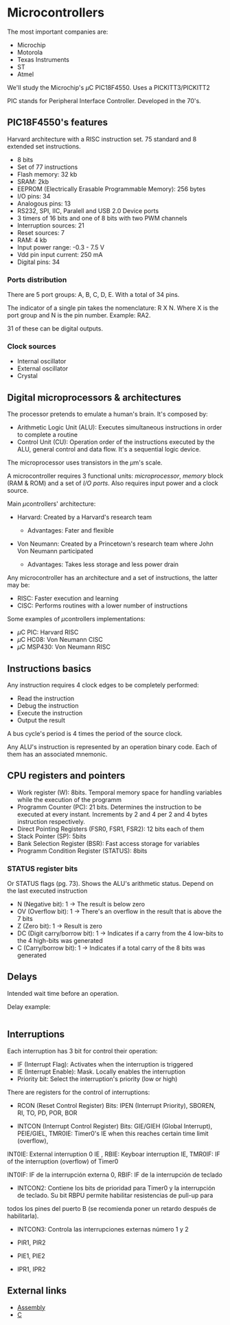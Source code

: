 # Microcontrollers

The most important companies are:

- Microchip
- Motorola
- Texas Instruments
- ST
- Atmel

We'll study the Microchip's $\mu$C PIC18F4550.
Uses a PICKITT3/PICKITT2

PIC stands for Peripheral Interface Controller. Developed in the 70's.


## PIC18F4550's features

Harvard architecture with a RISC instruction set. 75 standard and 8 extended set instructions.

- 8 bits
- Set of 77 instructions
- Flash memory: 32 kb
- SRAM: 2kb 
- EEPROM (Electrically Erasable Programmable Memory): 256 bytes
- I/O pins: 34
- Analogous pins: 13
- RS232, SPI, IIC, Paralell and USB 2.0 Device ports
- 3 timers of 16 bits and one of 8 bits with two PWM channels
- Interruption sources: 21
- Reset sources: 7
- RAM: 4 kb
- Input power range: -0.3 - 7.5 V
- Vdd pin input current: 250 mA
- Digital pins: 34


### Ports distribution

There are 5 port groups: A, B, C, D, E. With a total of 34 pins.

The indicator of a single pin takes the nomenclature: R X N. Where X is the port group and N is the pin number. Example: RA2.

31 of these can be digital outputs.

### Clock sources

- Internal oscillator
- External oscillator
- Crystal





## Digital microprocessors & architectures

The processor pretends to emulate a human's brain. It's composed by:

- Arithmetic Logic Unit (ALU): Executes simultaneous instructions in order to complete a routine
- Control Unit (CU): Operation order of the instructions executed by the ALU, general control and data flow. It's a sequential logic device.

The microprocessor uses transistors in the $\mu$m's scale.

A microcontroller requires 3 functional units: _microprocessor_, _memory_ block (RAM & ROM) and a set of _I/O ports_. Also requires input power and a clock source.

Main $\mu$controllers' architecture:

- Harvard: Created by a Harvard's research team
	- Advantages: Fater and flexible

- Von Neumann: Created by a Princetown's research team where John Von Neumann participated
	- Advantages: Takes less storage and less power drain

Any microcontroller has an architecture and a set of instructions, the latter may be:

- RISC: Faster execution and learning
- CISC: Performs routines with a lower number of instructions

Some examples of $\mu$controllers implementations:

- $\mu$C PIC: Harvard RISC
- $\mu$C HC08: Von Neumann CISC
- $\mu$C MSP430: Von Neumann RISC


## Instructions basics

Any instruction requires 4 clock edges to be completely performed:

- Read the instruction
- Debug the instruction
- Execute the instruction
- Output the result

A bus cycle's period is 4 times the period of the source clock.

Any ALU's instruction is represented by an operation binary code. Each of them has an associated mnemonic.


## CPU registers and pointers

- Work register (W): 8bits. Temporal memory space for handling variables while the execution of the programm
- Programm Counter (PC): 21 bits. Determines the instruction to be executed at every instant. Increments by 2 and 4 per 2 and 4 bytes instruction respectively.
- Direct Pointing Registers (FSR0, FSR1, FSR2): 12 bits each of them
- Stack Pointer (SP): 5bits
- Bank Selection Register (BSR): Fast access storage for variables
- Programm Condition Register (STATUS): 8bits


### STATUS register bits

Or STATUS flags (pg. 73). Shows the ALU's arithmetic status. Depend on the last executed instruction

- N (Negative bit): 1 -> The result is below zero
- OV (Overflow bit): 1 -> There's an overflow in the result that is above the 7 bits
- Z (Zero bit): 1 -> Result is zero
- DC (Digit carry/borrow bit): 1 -> Indicates if a carry from the 4 low-bits to the 4 high-bits was generated
- C (Carry/borrow bit): 1 -> Indicates if a total carry of the 8 bits was generated







## Delays

Intended wait time before an operation.

Delay example:

```Assembly

```



## Interruptions

Each interruption has 3 bit for control their operation:

- IF (Interrupt Flag): Activates when the interruption is triggered
- IE (Interrupt Enable): Mask. Locally enables the interruption
- Priority bit: Select the interruption's priority (low or high)

There are  registers for the control of interruptions:
- RCON (Reset Control Register)
Bits: IPEN (Interrupt Priority), SBOREN, RI, TO, PD, POR, BOR

- INTCON (Interrupt Control Register)
Bits: GIE/GIEH (Global Interrupt), PEIE/GIEL, TMR0IE: Timer0's IE when this reaches certain time limit (overflow),

INT0IE: External interruption 0 IE , RBIE: Keyboar interruption IE, TMR0IF: IF of the interruption (overflow) of Timer0

INT0IF: IF de la interrupción externa 0, RBIF: IF de la interrupción de teclado

- INTCON2: Contiene los bits de prioridad para Timer0 y la interrupción de teclado. Su bit RBPU permite habilitar resistencias de pull-up para

todos los pines del puerto B (se recomienda poner un retardo después de habilitarla).

- INTCON3: Controla las interrupciones externas número 1 y 2

- PIR1, PIR2

- PIE1, PIE2

- IPR1, IPR2






## External links

- [Assembly](Assembly.md)
- [C](C.md)

